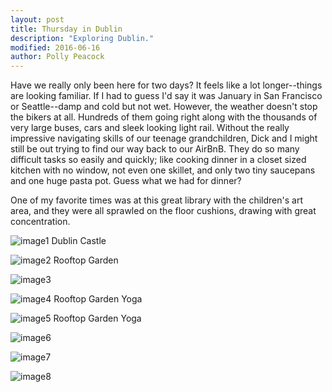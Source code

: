 ```yaml
---
layout: post
title: Thursday in Dublin
description: "Exploring Dublin."
modified: 2016-06-16
author: Polly Peacock
---
```


Have we really only been here for two days? It feels like a lot longer--things are looking familiar. If I had to guess I'd say it was January in San Francisco or Seattle--damp and cold but not wet. However, the weather doesn't stop the bikers at all. Hundreds of them going right along with the thousands of very large buses, cars and sleek looking light rail. Without the really impressive navigating skills of our teenage grandchildren, Dick and I might still be out trying to find our way back to our AirBnB. They do so many difficult tasks so easily and quickly; like cooking dinner in a closet sized kitchen with no window, not even one skillet, and only two tiny saucepans and one huge pasta pot. Guess what we had for dinner? 

One of my favorite times was at this great library with the children's art area, and they were all sprawled on the floor cushions, drawing with great concentration. 

![image1](images/day2-1.JPG)
Dublin Castle

![image2](images/day2-2.JPG)
Rooftop Garden

![image3](images/day2-3.JPG)

![image4](images/day2-4.JPG)
Rooftop Garden Yoga

![image5](images/day2-5.JPG)
Rooftop Garden Yoga

![image6](images/day2-6.JPG)

![image7](images/day2-7.JPG)

![image8](images/day2-8.JPG)
